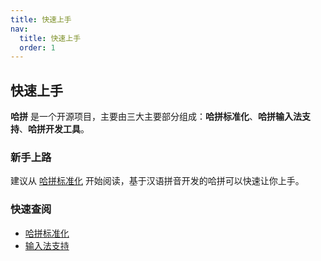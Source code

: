 ```yaml
---
title: 快速上手
nav:
  title: 快速上手
  order: 1
---
```


## 快速上手

**哈拼** 是一个开源项目，主要由三大主要部分组成：**哈拼标准化**、**哈拼输入法支持**、**哈拼开发工具**。

### 新手上路

建议从 [哈拼标准化](/zh-CN/standardize) 开始阅读，基于汉语拼音开发的哈拼可以快速让你上手。

### 快速查阅

- [哈拼标准化](/zh-CN/standardize)
- [输入法支持](/zh-CN/ime)
